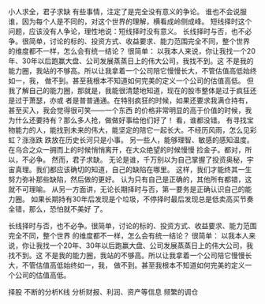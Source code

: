 小人求全，君子求缺
有些事情，注定了是完全没有意义的争论。
谁也不会说服谁，因为每个人是不同的，对这个世界的理解，横看成岭侧成峰。
短线择时这个问题，应该没有人争论，理性地说：短线择时没有意义。
长线择时与否，也不必争。很简单，讨论的标的、投资方式、收益要求、能力范围完全不同，整个世界
的维度都不一样，怎么会有统一结论？
很简单：
以我本人来说，你让我找一个20年、30年以后跑赢大盘、公司发展蒸蒸日上的伟大公司，我找不到。这
不是我的能力圈，我站的不够高。所以让我拿着一个公司陪它慢慢长大，不管估值高低始终如一，我，
做不到。甚至我根本不知道如何完美的定义一个公司的估值高低。
但我了解自己的能力圈，那就是，我能很清楚地知道，现在的股市整体是过于疯狂还是过于萧瑟，亦或
者是普普通通。在特别疯狂的时候，如果还要求我满仓持有，甚至买入，我会觉得很可笑——一个东西
的价格非常明显的高于价值的时候，我为什么还要持有？那么多人抢，做做好事给他们好了！
看，谁都没错。
有寻找宝物能力的人，能找到未来的伟大，能坚定的陪它一起长大。不经历风雨，怎么见彩虹？涨涨跌
跌放在历史长河只是小事。
另一些人，能够理智、敏感的感知温度。在乌合之众一拥而上的时候悄悄离开，在大众绝望的时候慢慢
捡金子。都对，所以，不必争。
然而，君子求缺。
无论是谁，千万别以为自己掌握了投资奥秘，宇宙真理。我们都应该确切的知道，自己的缺陷在哪里。
这样，我们才能终其一生努力弥补那些缺陷，然后做的更好。
认为只有自己是正确的，其他所有都错，这就不可理喻。
从另一方面讲，无论长期择时与否，第一要务是正确认识自己的能力圈。
如果长期持有30年后发现是个垃圾，不停择时最后发现总是低卖高买节奏全错，那么，恐怕就不美好
了。


长线择时与否，也不必争。很简单，讨论的标的、投资方式、收益要求、能力范围完全不同，整个世界
的维度都不一样，怎么会有统一结论？
很简单：
以我本人来说，你让我找一个20年、30年以后跑赢大盘、公司发展蒸蒸日上的伟大公司，我找不到。这
不是我的能力圈，我站的不够高。所以让我拿着一个公司陪它慢慢长大，不管估值高低始终如一，我，
做不到。甚至我根本不知道如何完美的定义一个公司的估值高低。


择股
不断的分析K线
分析财报、利润、资产等信息
频繁的调仓


